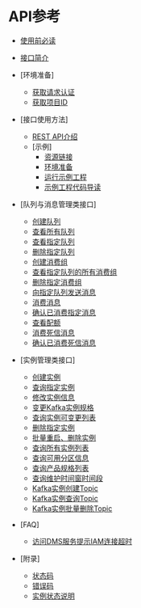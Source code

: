 # API参考

-   [使用前必读](使用前必读.md)
-   [接口简介](接口简介.md)
-   [环境准备]
    -   [获取请求认证](获取请求认证.md)
    -   [获取项目ID](获取项目ID.md)

-   [接口使用方法]
    -   [REST API介绍](REST-API介绍.md)
    -   [示例]
        -   [资源链接](资源链接.md)
        -   [环境准备](使用前环境准备.md)
        -   [运行示例工程](运行示例工程.md)
        -   [示例工程代码导读](示例工程代码导读.md)


-   [队列与消息管理类接口]
    -   [创建队列](创建队列.md)
    -   [查看所有队列](查看所有队列.md)
    -   [查看指定队列](查看指定队列.md)
    -   [删除指定队列](删除指定队列.md)
    -   [创建消费组](创建消费组.md)
    -   [查看指定队列的所有消费组](查看指定队列的所有消费组.md)
    -   [删除指定消费组](删除指定消费组.md)
    -   [向指定队列发送消息](向指定队列发送消息.md)
    -   [消费消息](消费消息.md)
    -   [确认已消费指定消息](确认已消费指定消息.md)
    -   [查看配额](查看配额.md)
    -   [消费死信消息](消费死信消息.md)
    -   [确认已消费死信消息](确认已消费死信消息.md)

-   [实例管理类接口]
    -   [创建实例](创建实例.md)
    -   [查询指定实例](查询指定实例.md)
    -   [修改实例信息](修改实例信息.md)
    -   [变更Kafka实例规格](变更Kafka实例规格.md)
    -   [查询实例可变更列表](查询实例可变更列表.md)
    -   [删除指定实例](删除指定实例.md)
    -   [批量重启、删除实例](批量重启-删除实例.md)
    -   [查询所有实例列表](查询所有实例列表.md)
    -   [查询可用分区信息](查询可用分区信息.md)
    -   [查询产品规格列表](查询产品规格列表.md)
    -   [查询维护时间窗时间段](查询维护时间窗时间段.md)
    -   [Kafka实例创建Topic](Kafka实例创建Topic.md)
    -   [Kafka实例查询Topic](Kafka实例查询Topic.md)
    -   [Kafka实例批量删除Topic](Kafka实例批量删除Topic.md)

-   [FAQ]
    -   [访问DMS服务提示IAM连接超时](访问DMS服务提示IAM连接超时.md)

-   [附录]
    -   [状态码](状态码.md)
    -   [错误码](错误码.md)
    -   [实例状态说明](实例状态说明.md)

